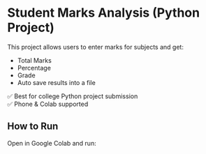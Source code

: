 # Student Marks Analysis (Python Project)

This project allows users to enter marks for subjects and get:
- Total Marks
- Percentage
- Grade
- Auto save results into a file

✅ Best for college Python project submission  
✅ Phone & Colab supported

## How to Run
Open in Google Colab and run:
